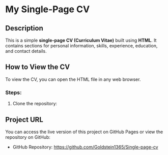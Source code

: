 # My Single-Page CV
## Description
This is a simple **single-page CV (Curriculum Vitae)** built using **HTML**. It contains sections for personal information, skills, experience, education, and contact details.

## How to View the CV

To view the CV, you can open the HTML file in any web browser.

### Steps:
1. Clone the repository:

## Project URL
You can access the live version of this project on GitHub Pages or view the repository on GitHub:
- GitHub Repository: https://github.com/Goldstein1365/Single-page-cv
